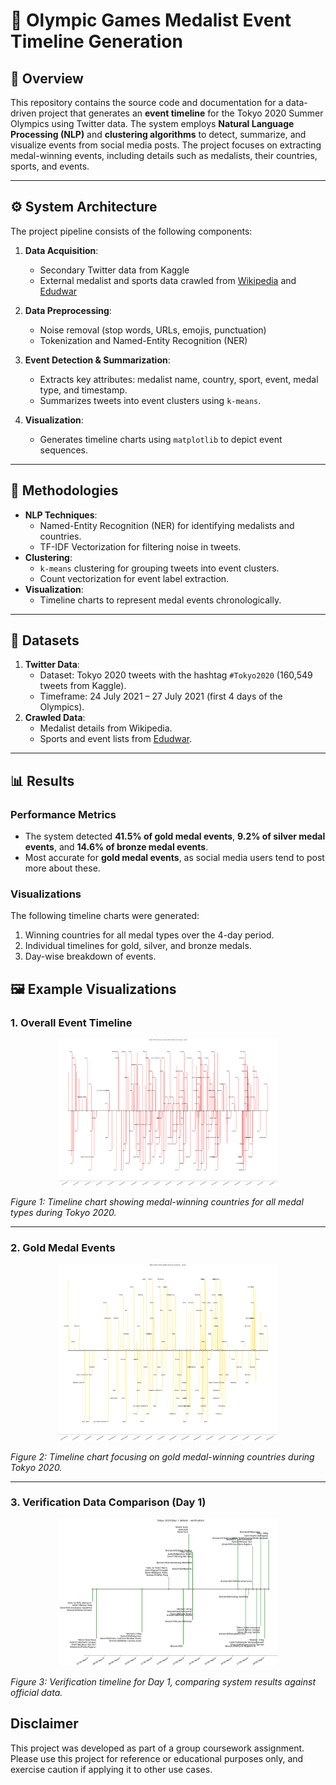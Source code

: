 # 🏅 Olympic Games Medalist Event Timeline Generation

## 📖 Overview

This repository contains the source code and documentation for a data-driven project that generates an **event timeline** for the Tokyo 2020 Summer Olympics using Twitter data. The system employs **Natural Language Processing (NLP)** and **clustering algorithms** to detect, summarize, and visualize events from social media posts. The project focuses on extracting medal-winning events, including details such as medalists, their countries, sports, and events.

---

## ⚙️ System Architecture

The project pipeline consists of the following components:

1. **Data Acquisition**:
   - Secondary Twitter data from Kaggle
   - External medalist and sports data crawled from [Wikipedia](https://www.wikipedia.org) and [Edudwar](https://www.edudwar.com/)

2. **Data Preprocessing**:
   - Noise removal (stop words, URLs, emojis, punctuation)
   - Tokenization and Named-Entity Recognition (NER)

3. **Event Detection & Summarization**:
   - Extracts key attributes: medalist name, country, sport, event, medal type, and timestamp.
   - Summarizes tweets into event clusters using `k-means`.

4. **Visualization**:
   - Generates timeline charts using `matplotlib` to depict event sequences.

---

## 🧠 Methodologies

- **NLP Techniques**:
  - Named-Entity Recognition (NER) for identifying medalists and countries.
  - TF-IDF Vectorization for filtering noise in tweets.
- **Clustering**:
  - `k-means` clustering for grouping tweets into event clusters.
  - Count vectorization for event label extraction.
- **Visualization**:
  - Timeline charts to represent medal events chronologically.

---

## 📂 Datasets

1. **Twitter Data**:
   - Dataset: Tokyo 2020 tweets with the hashtag `#Tokyo2020` (160,549 tweets from Kaggle).
   - Timeframe: 24 July 2021 – 27 July 2021 (first 4 days of the Olympics).
2. **Crawled Data**:
   - Medalist details from Wikipedia.
   - Sports and event lists from [Edudwar](https://www.edudwar.com/).

---

## 📊 Results

### Performance Metrics

- The system detected **41.5% of gold medal events**, **9.2% of silver medal events**, and **14.6% of bronze medal events**. 
- Most accurate for **gold medal events**, as social media users tend to post more about these.

### Visualizations

The following timeline charts were generated:
1. Winning countries for all medal types over the 4-day period.
2. Individual timelines for gold, silver, and bronze medals.
3. Day-wise breakdown of events.

## 🖼️ Example Visualizations

### 1. Overall Event Timeline

<div align="center">
  <img src="figures/Tokyo%202020%20winning%20countries%20within%20Entire%20time%20range%20-%20result.png" alt="Overall Timeline" style="width:70%;">
</div>

*Figure 1: Timeline chart showing medal-winning countries for all medal types during Tokyo 2020.*

---

### 2. Gold Medal Events

<div align="center">
  <img src="figures/Tokyo%202020%20Gold%20medal%20winning%20countries%20-%20result%20.png" alt="Gold Medal Timeline" style="width:70%;">
</div>

*Figure 2: Timeline chart focusing on gold medal-winning countries during Tokyo 2020.*

---

### 3. Verification Data Comparison (Day 1)

<div align="center">
  <img src="figures/Tokyo%202020%20Day%201%20details%20-%20verification.png" alt="Day 1 Verification" style="width:70%;">
</div>

*Figure 3: Verification timeline for Day 1, comparing system results against official data.*

## Disclaimer

This project was developed as part of a group coursework assignment. Please use this project for reference or educational purposes only, and exercise caution if applying it to other use cases.
